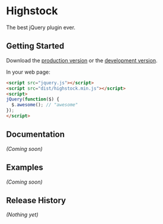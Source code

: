 # Highstock

The best jQuery plugin ever.

## Getting Started
Download the [production version][min] or the [development version][max].

[min]: https://raw.github.com/Administrator/highstock/master/dist/highstock.min.js
[max]: https://raw.github.com/Administrator/highstock/master/dist/highstock.js

In your web page:

```html
<script src="jquery.js"></script>
<script src="dist/highstock.min.js"></script>
<script>
jQuery(function($) {
  $.awesome(); // "awesome"
});
</script>
```

## Documentation
_(Coming soon)_

## Examples
_(Coming soon)_

## Release History
_(Nothing yet)_
